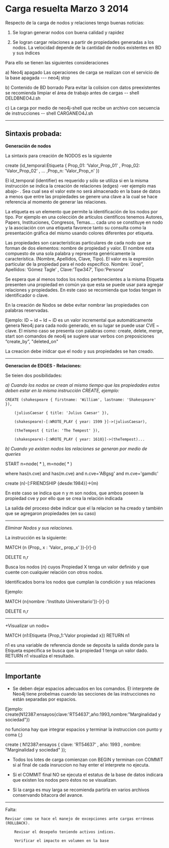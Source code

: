 Carga resuelta  Marzo 3 2014
======================

Respecto de la carga de nodos y relaciones tengo buenas noticias:

1) Se logran generar nodos con buena calidad y rapidez 

2) Se logran cargar relaciones a partir de propiedades generadas a los nodos. La velocidad depende de la cantidad de nodos existentes en BD y sus índices

Para ello se tienen las siguientes consideraciones

a) Neo4j apagado  Las operaciones de carga se realizan con el servicio de la base apagada ---   neo4j stop

b) Contenido de BD borrado  Para evitar la colision con datos preexistentes se recomienda limpiar el área de trabajo antes de cargas --  shell DELDBNEO4J.sh 

c) La carga por medio de neo4j-shell  que recibe un archivo con secuencia de instrucciones  -- shell CARGANEO4J.sh



_________________________________________________________________

Sintaxis probada:
--------------------

**Generación de nodos**


La sintaxis para creación de NODOS es la siguiente

create (id_temporal:Etiqueta { Prop_01: ‘Valor_Prop_01' , Prop_02: 'Valor_Prop_02' , … ,Prop_n: 'Valor_Prop_n' })


El id_temporal (identifier) es requerido y sólo se utiliza si en la misma instrucción se indica la creación de relaciones (edges) -ver ejemplo mas abajo- . Sea cual sea el valor este no será almacenado en la base de datos a menos que entre las propiedades se genere una clave a la cual se hace referencia al momento de generar las relaciones.

La etiqueta es un elemento que permite la identificación de los nodos por tipo. Por ejemplo en una colección de artículos científicos tenemos Autores, Papers, Instituciones, Congresos, Temas….  cada uno se  constituye en nodo y la asociación con una etiqueta favorece tanto su consulta como la presentación gráfica del mismo usando colores diferentes por etiqueta.

Las propiedades son características particulares de cada nodo que se forman de dos elementos: nombre de propiedad y valor. El nombre esta compuesto de una sola palabra y representa genéricamente la característica. (Nombre, Apellidos, Clave, Tipo). El valor es la expresión particular de la propiedad para el nodo especifico. Nombre: ‘José”, Apellidos: ‘Gómez Tagle’ , Clave:’Tqw347’, Tipo:’Persona'

Se espera que al menos todos los nodos pertenecientes a la misma Etiqueta presenten una propiedad en común ya que esta se puede usar para agregar relaciones y propiedades. En este caso se recomienda que todas tengan in identificador o clave.

En la creación de Nodos se debe evitar nombrar las propiedades con palabras reservadas. 

Ejemplo:  ID ~ id ~ Id ~ iD  es un valor incremental que automáticamente genera Neo4j para cada nodo generado, en su lugar se puede usar CVE ~ clave.
El mismo caso se presenta con palabras como: create, delete, merge, start son  comandos de neo4j se sugiere usar verbos con preposiciones “create_by”, "deleted_on"

La creacion debe inidcar que el nodo y sus propiedades se han creado. 

___________________________________________________________________________________

**Generacion de EDGES - Relaciones:**


Se tieien dos posibilidades:

*a) Cuando los nodos se crean al mismo tiempo que las propiedades estos deben estar en la misma instrucción CREATE, ejemplo:*

	CREATE (shakespeare { firstname: 'William', lastname: 'Shakespeare' }), 

		(juliusCaesar { title: 'Julius Caesar' }), 
		
		(shakespeare)-[:WROTE_PLAY { year: 1599 }]->(juliusCaesar), 
		
		(theTempest { title: 'The Tempest' }),
		
		(shakespeare)-[:WROTE_PLAY { year: 1610}]->(theTempest)...



*b) Cuando ya existen nodos las relaciones se generan por medio de queries*

START n=node( * ), m=node( * ) 

where has(n.cve) and has(m.cve) and n.cve='ABgsg' and m.cve='gamdlc'

create (n)-[:FRIENDSHIP {desde:1984}]->(m)

En este caso se indica que n y m son nodos, que ambos poseen la propiedad cve y por ello que se crea la relación indicada


La salida del proceso debe indicar que el la relacion se ha creado y también que se agregaron propiedades (en su caso)

_______________________________________________________

*Eliminar Nodos y sus relaciones.*

La instrucción es la siguiente:

MATCH (n {Prop_ x : 'Valor_ prop_x' })-[r]-()

DELETE n,r

Busca los nodos (n) cuyos Propiedad X tenga un valor definido y que cuente con cualquier relación con otros nodos. 

Identificados borra los nodos que cumplan la condición y sus relaciones

Ejemplo:

MATCH (n{nombre :'Instituto Universitario'})-[r]-()

DELETE n,r

________________________________________________________

+Visualizar un nodo+

MATCH (n1:Etiqueta {Prop_1:’Valor propiedad x}) RETURN n1

n1 es una variable de referencia donde se deposita la salida donde para la Etiqueta especifica se busca que la propiedad 1 tenga un valor dado.
RETURN n1 visualiza el resultado.

_______________________________________________________

Importante
----------

* Se deben dejar espacios adecuados en los comandos. El interprete de Neo4j tiene probelmas cuando las secciones de las instrucciones no están separadas por espacios. 

Ejemplo:   create(N12387:ensayos{clave:'RT54637',año:1993,nombre:"Marginalidad y sociedad"})

no funciona hay que integrar espacios y terminar la instruccion  con punto y coma (;)

create ( N12387:ensayos { clave: 'RT54637' , año: 1993 , nombre: "Marginalidad y sociedad" });

* Todos los lotes de carga comienzan con BEGIN <enter> y terminan con COMMIT <enter> si al final de cada insruccion no hay enter el interprete no ejecuta. 

* Si el COMMIT final NO se ejecuta el estatus de la base de datos indicara que existen los nodos  pero éstos no se visualizan.  

* Si la carga es muy larga se recomienda partirla en varios archivos conservando bitacora del avance.

_______________________________________

Falta:  
	
	Revisar como se hace el manejo de excepciones ante cargas erróneas (ROLLBACK).
        
        Revisar el desepeño teniendo activos indices.
        
        Verificar el impacto en volumen en la base
        
        



